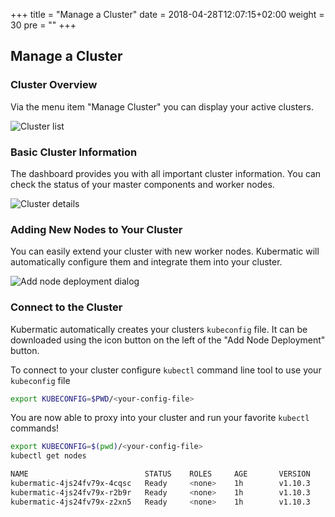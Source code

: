 +++
title = "Manage a Cluster"
date = 2018-04-28T12:07:15+02:00
weight = 30
pre = "<b></b>"
+++

## Manage a Cluster

### Cluster Overview

Via the menu item "Manage Cluster" you can display your active clusters.

![Cluster list](/img/master/getting_started/manage_cluster/cluster-list.png)

### Basic Cluster Information

The dashboard provides you with all important cluster information. You can check the status of your master components and worker nodes.

![Cluster details](/img/master/getting_started/manage_cluster/cluster-details.png)

### Adding New Nodes to Your Cluster

You can easily extend your cluster with new worker nodes. Kubermatic will automatically configure them and integrate them into your cluster.

![Add node deployment dialog](/img/master/getting_started/manage_cluster/cluster-add-nd.png)

### Connect to the Cluster

Kubermatic automatically creates your clusters `kubeconfig` file. It can be downloaded using the icon button on the left of the "Add Node Deployment" button.

To connect to your cluster configure `kubectl` command line tool to use your `kubeconfig` file

```bash
export KUBECONFIG=$PWD/<your-config-file>
```

You are now able to proxy into your cluster and run your favorite `kubectl` commands!

```bash
export KUBECONFIG=$(pwd)/<your-config-file>
kubectl get nodes

NAME                          STATUS    ROLES     AGE       VERSION
kubermatic-4js24fv79x-4cqsc   Ready     <none>    1h        v1.10.3
kubermatic-4js24fv79x-r2b9r   Ready     <none>    1h        v1.10.3
kubermatic-4js24fv79x-z2xn5   Ready     <none>    1h        v1.10.3
```
